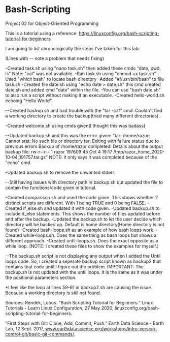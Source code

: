 # Bash-Scripting
Project 02 for Object-Oriented Programming

This is a tutorial using a reference: https://linuxconfig.org/bash-scripting-tutorial-for-beginners


I am going to list chronologically the steps I've taken for this lab: 

(Lines with -- note a problem that needs fixing)

-Created task.sh using "nano task.sh" then added these cmds "date, pwd, ls" Note: "cal" was not available.
-Ran task.sh using "chmod +x task.sh"
-Used "which bash" to locate bash directory
-Added "#!/usr/bin/bash" to file task.sh
-Created file date.sh using "echo date > date.sh" this cmd created date.sh and added cmd "date" within the file.
-You can use "bash date.sh" to also run a script without making it an executable.
-Created hello-world.sh echoing "Hello World".

--Created backup.sh and had trouble with the "tar -czf" cmd. Couldn't find a working directory to create the backup(tried many different directories).

-Created welcome.sh using cmds given(I thought this was badass)

--Updated backup.sh and this was the error given:
"tar: /home/razor: Cannot stat: No such file or directory
tar: Exiting with failure status due to previous errors
Backup of /home/razor completed! Details about the output backup file:
rw-r--r-- 1 razor 197609 45 Oct  4 19:17 /tmp/razor_home_2020-10-04_191757.tar.gz"
NOTE: It only says it was completed because of the "echo" cmd.

-Updated backup.sh to remove the unwanted stderr.

--Still having issues with directory path in backup.sh but updated the file to contain the functions/code given in tutorial.

-Created comparison.sh and used the code given. This shows whether 2 distinct scripts are different. With 1 being TRUE and 0 being FALSE.
-Created if_else.sh and updated it with code given.
-Updated backup.sh to include if_else statements. This shows the number of files updated before and after the backup.
-Updated the backup.sh to let the user decide which directory will be backed up. Default is home directory(Home directory is not found)
-Created bash-loops.sh as an example of how bash loops work.
-Created while-loops.sh. Does the same thing as bash loops but shows a different approach.
-Created until-loops.sh. Does the exact opposite as a while loop.
(NOTE: I created these files to show the examples for myself.)

--The backup.sh script is not displaying any output when I added the Until loops code. So, i created a seperate backup script known as backup2 that contains that code until I figure out the problem.
IMPORTANT: The backup.sh is not updated with the until loops. It is the same as it was under the positional parameters section.

*I feel like the loop at lines 59-61 in backup2.sh are causing the issue. Because a working directory is still not found.

Sources:
Rendek, Lubos. “Bash Scripting Tutorial for Beginners.” Linux Tutorials - Learn Linux Configuration, 27 May 2020, linuxconfig.org/bash-scripting-tutorial-for-beginners. 

“First Steps with Git: Clone, Add, Commit, Push.” Earth Data Science - Earth Lab, 12 Sept. 2017, www.earthdatascience.org/workshops/intro-version-control-git/basic-git-commands/. 









